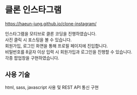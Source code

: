 # 클론 인스타그램
https://haeun-jung.github.io/clone-instagram/

인스타그램을 모티브로 클론 코딩을 진행하였습니다.  
사진 클릭 시 포스팅을 볼 수 있습니다.  
회원가입, 로그인 화면을 통해 프로필 페이지에 진입합니다.  
비밀번호를 8글자 이상 입력 시 회원가입과 로그인을 진행할 수 있습니다.  
각종 팝업창을 구현하였습니다.

## 사용 기술
html, sass, javascript 사용 및 REST API 통신 구현
